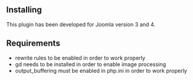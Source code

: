 ## Installing

This plugin has been developed for Joomla version 3 and 4. 
 
 ## Requirements
 
 - rewrite rules to be enabled in order to work properly
 - gd needs to be installed in order to enable image processing
 - output_buffering must be enabled in php.ini in order to work properly
